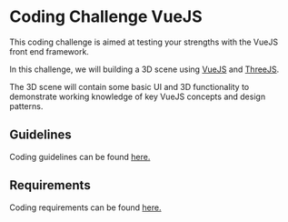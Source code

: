 Coding Challenge VueJS
======================

This coding challenge is aimed at testing your strengths with the VueJS front end framework. 

In this challenge, we will building a 3D scene using [VueJS](https://vuejs.org/) and [ThreeJS](http://threejs.org/). 

The 3D scene will contain some basic UI and 3D functionality to demonstrate working knowledge of key VueJS concepts and design patterns. 

## Guidelines
Coding guidelines can be found [here.](requirements.md)

## Requirements
Coding requirements can be found [here.](requirements.md)




